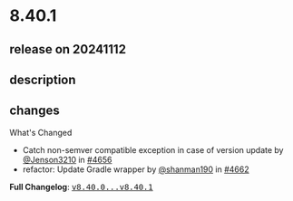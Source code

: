 # 8.40.1

## release on 20241112
## description
## changes
What's Changed

* Catch non-semver compatible exception in case of version update by <a class="user-mention notranslate" data-hovercard-type="user" data-hovercard-url="/users/Jenson3210/hovercard" data-octo-click="hovercard-link-click" data-octo-dimensions="link_type:self" href="https://github.com/Jenson3210">@Jenson3210</a> in <a class="issue-link js-issue-link" data-error-text="Failed to load title" data-id="2642520750" data-permission-text="Title is private" data-url="https://github.com/openrewrite/rewrite/issues/4656" data-hovercard-type="pull_request" data-hovercard-url="/openrewrite/rewrite/pull/4656/hovercard" href="https://github.com/openrewrite/rewrite/pull/4656">#4656</a>
* refactor: Update Gradle wrapper by <a class="user-mention notranslate" data-hovercard-type="user" data-hovercard-url="/users/shanman190/hovercard" data-octo-click="hovercard-link-click" data-octo-dimensions="link_type:self" href="https://github.com/shanman190">@shanman190</a> in <a class="issue-link js-issue-link" data-error-text="Failed to load title" data-id="2649735645" data-permission-text="Title is private" data-url="https://github.com/openrewrite/rewrite/issues/4662" data-hovercard-type="pull_request" data-hovercard-url="/openrewrite/rewrite/pull/4662/hovercard" href="https://github.com/openrewrite/rewrite/pull/4662">#4662</a>

<strong>Full Changelog</strong>: <a class="commit-link" href="https://github.com/openrewrite/rewrite/compare/v8.40.0...v8.40.1"><tt>v8.40.0...v8.40.1</tt></a>


